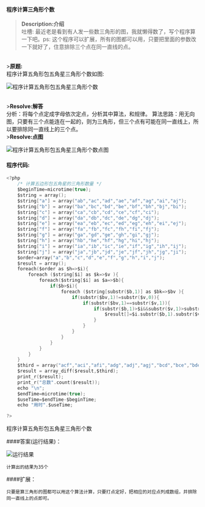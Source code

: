 #### 程序计算三角形个数


><b>Description:介绍</b><br>
    吐槽: 最近老是看到有人发一些数三角形的图，我就懒得数了，写个程序算一下吧。ps: 这个程序可以扩展，所有的图都可以用，只要把里面的参数改一下就好了，住意排除三个点在同一直线的点。

<br>
><b>原题:</b><br>
    程序计算五角形包五角星三角形个数如图:

![程序计算五角形包五角星三角形个数](http://images.vimkid.com/1_100/10_1.png "程序计算五角形包五角星三角形个数")

<br>
><b>Resolve:解答</b><br>
    分析：将每个点定成字母依次定点，分析其中算法，和规律。
    算法思路：用无向图，只要有三个点能连在一起的，则为三角形，但三个点有可能在同一直线上，所以要排除同一直线上的三个点。

<br>
><b>Resolve:点图</b><br>

![程序计算五角形包五角星三角形个数点图](http://images.vimkid.com/1_100/10_2.png "程序计算五角形包五角星三角形个数点图")

#### 程序代码:
```c
<?php
	/* 计算五边形包五角星的三角形数量 */
	$beginTime=microtime(true);
	$string = array();
	$string["a"] = array("ab","ac","ad","ae","af","ag","ai","aj");
	$string["b"] = array("ba","bc","bd","be","bf","bh","bj","bi");
	$string["c"] = array("ca","cb","cd","ce","cf","ci");
	$string["d"] = array("da","db","dc","de","dg","dj");
	$string["e"] = array("ea","eb","ec","ed","eg","eh","ei","ej");
	$string["f"] = array("fa","fb","fc","fh","fi","fj");
	$string["g"] = array("ga","gd","ge","gh","gi","gj");
	$string["h"] = array("hb","he","hf","hg","hi","hj");
	$string["i"] = array("ia","ib","ic","ie","if","ig","ih","ij");
	$string["j"] = array("ja","jb","jd","je","jf","jh","jg","ji");
	$order=array("a","b","c","d","e","f","g","h","i","j");
	$result = array();
	foreach($order as $h=>$i){
		foreach ($string[$i] as $k=>$v ){
			foreach($string[$i] as $a=>$b){
				if($b>$i){
					foreach ($string[substr($b,1)] as $bk=>$bv ){
						if(substr($bv,1)!=substr($v,0)){
							if(substr($bv,1)==substr($v,1)){
								if(substr($b,1)>$i&&substr($v,1)>substr($b,1)){
									$result[]=$i.substr($b,1).substr($v,1);
								}
							}
						}
					}
				}
			}
		}
	}
	$third = array("acf","aci","afi","adg","adj","agj","bcd","bce","bde","bfh","bfj","bhj","cde","cfi","dgj","egh","egi","ehi","fhj","ghi");//排除在同一直线上的三个点
	$result = array_diff($result,$third);
	print_r($result);
	print_r("总数".count($result));
	echo "\n";
	$endTime=microtime(true);
	$useTime=$endTime-$beginTime;
	echo "用时".$useTime;

?>
```

程序计算五角形包五角星三角形个数

####答案(运行结果)：

![运行结果](http://images.vimkid.com/1_100/10_3.jpg "运行结果")

    计算出的结果为35个

####扩展：　

    只要是算三角形的图都可以用这个算法计算，只要打点定好，把相应的对应点列成数组，并排除同一直线上的点即可。
